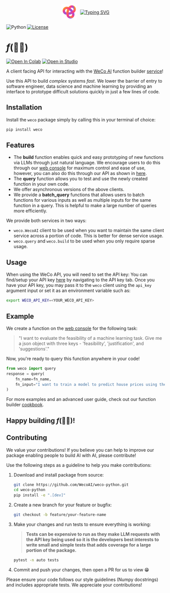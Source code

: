 <div align="center" style="display: flex; align-items: center; justify-content: center;">
  <img src="assets/weco.svg" alt="WeCo AI" style="height: 50px; margin-right: 10px;">
  <a href="https://git.io/typing-svg"><img src="https://readme-typing-svg.demolab.com?font=Georgia&size=32&duration=4000&pause=400&color=FD4578&vCenter=true&multiline=false&width=200&height=50&lines=WeCo+Client" alt="Typing SVG" /></a>
</div>

![Python](https://img.shields.io/badge/Python-3.10.14-blue)
[![License](https://img.shields.io/badge/License-MIT-green.svg)](https://opensource.org/licenses/MIT)

<!-- TODO: Update examples -->
# $f$(👷‍♂️)

<a href="https://colab.research.google.com/github/WecoAI/weco-python/blob/main/examples/cookbook.ipynb" target="_parent"><img src="https://colab.research.google.com/assets/colab-badge.svg" alt="Open In Colab" width=110 height=20/></a>
<a target="_blank" href="https://lightning.ai/new?repo_url=https%3A%2F%2Fgithub.com%2FWecoAI%2Fweco-python%2Fblob%2Fmain%2Fexamples%2Fcookbook.ipynb"><img src="https://pl-bolts-doc-images.s3.us-east-2.amazonaws.com/app-2/studio-badge.svg" alt="Open in Studio" width=100 height=20/></a>

A client facing API for interacting with the [WeCo AI](https://www.weco.ai/) function builder [service](https://weco-app.vercel.app/function)!


Use this API to build *complex* systems *fast*. We lower the barrier of entry to software engineer, data science and machine learning by providing an interface to prototype difficult solutions quickly in just a few lines of code.

## Installation

Install the `weco` package simply by calling this in your terminal of choice:
```bash
pip install weco
```

## Features

- The **build** function enables quick and easy prototyping of new functions via LLMs through just natural language. We encourage users to do this through our [web console](https://weco-app.vercel.app/function) for maximum control and ease of use, however, you can also do this through our API as shown in [here](examples/cookbook.ipynb).
- The **query** function allows you to test and use the newly created function in your own code.
- We offer asynchronous versions of the above clients.
- We provide a **batch_query** functions that allows users to batch functions for various inputs as well as multiple inputs for the same function in a query. This is helpful to make a large number of queries more efficiently.

We provide both services in two ways:
- `weco.WecoAI` client to be used when you want to maintain the same client service across a portion of code. This is better for dense service usage.
- `weco.query` and `weco.build` to be used when you only require sparse usage.

## Usage

When using the WeCo API, you will need to set the API key:
You can find/setup your API key [here](https://weco-app.vercel.app/account) by navigating to the API key tab. Once you have your API key, you may pass it to the `weco` client using the `api_key` argument input or set it as an environment variable such as:
```bash
export WECO_API_KEY=<YOUR_WECO_API_KEY>
```

## Example

We create a function on the [web console](https://weco-app.vercel.app/function) for the following task:
> "I want to evaluate the feasibility of a machine learning task. Give me a json object with three keys - 'feasibility', 'justification', and 'suggestions'."

Now, you're ready to query this function anywhere in your code!

```python
from weco import query
response = query(
    fn_name=fn_name,
    fn_input="I want to train a model to predict house prices using the Boston Housing dataset hosted on Kaggle.",
)
```

For more examples and an advanced user guide, check out our function builder [cookbook](examples/cookbook.ipynb).

## Happy building $f$(👷‍♂️)!

## Contributing

We value your contributions! If you believe you can help to improve our package enabling people to build AI with AI, please contribute!

Use the following steps as a guideline to help you make contributions:

1. Download and install package from source:
   ```bash
   git clone https://github.com/WecoAI/weco-python.git
   cd weco-python
   pip install -e ".[dev]"
   ```

2. Create a new branch for your feature or bugfix:
   ```bash
   git checkout -b feature/your-feature-name
   ```

3. Make your changes and run tests to ensure everything is working:
   
   > **Tests can be expensive to run as they make LLM requests with the API key being used so it is the developers best interests to write small and simple tests that adds coverage for a large portion of the package.**
   
   ```bash
   pytest -n auto tests
   ```

4. Commit and push your changes, then open a PR for us to view 😁

Please ensure your code follows our style guidelines (Numpy docstrings) and includes appropriate tests. We appreciate your contributions!
